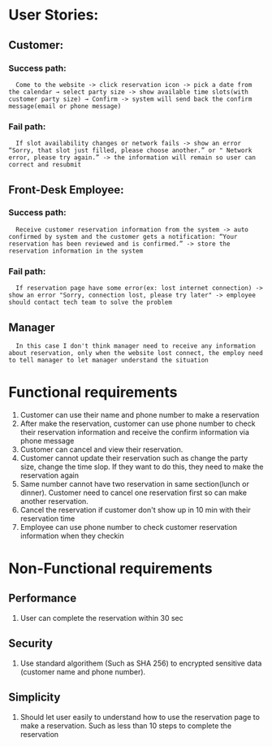 # User Stories: 
   ## Customer:
   ### Success path:
      Come to the website -> click reservation icon -> pick a date from the calendar → select party size -> show available time slots(with customer party size) → Confirm -> system will send back the confirm message(email or phone message)

   ### Fail path:
      If slot availability changes or network fails -> show an error “Sorry, that slot just filled, please choose another.” or " Network error, please try again.” -> the information will remain so user can correct and resubmit

   ## Front-Desk Employee:
   ### Success path: 
      Receive customer reservation information from the system -> auto confirmed by system and the customer gets a notification: “Your reservation has been reviewed and is confirmed.” -> store the reservation information in the system

   ### Fail path:
      If reservation page have some error(ex: lost internet connection) -> show an error "Sorry, connection lost, please try later" -> employee should contact tech team to solve the problem

   ## Manager 
      In this case I don't think manager need to receive any information about reservation, only when the website lost connect, the employ need to tell manager to let manager understand the situation

# Functional requirements

   1. Customer can use their name and phone number to make a reservation
   2. After make the reservation, customer can use phone number to check their reservation information and receive the confirm information via phone message
   3. Customer can cancel and view their reservation.
   4. Customer cannot update their reservation such as change the party size, change the time slop. If they want to do this, they need to make the reservation again
   5. Same number cannot have two reservation in same section(lunch or dinner). Customer need to cancel one reservation first so can make another reservation.
   6. Cancel the reservation if customer don't show up in 10 min with their reservation time
   7. Employee can use phone number to check customer reservation information when they checkin

# Non-Functional requirements

   ## Performance

   1. User can complete the reservation within 30 sec

   ## Security

   1. Use standard algorithem (Such as SHA 256) to encrypted sensitive data (customer name and phone number).

   ## Simplicity

   1. Should let user easily to understand how to use the reservation page to make a reservation. Such as less than 10 steps to complete the reservation 
 

